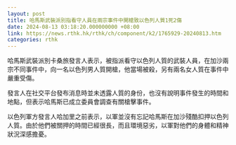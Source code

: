 ```yaml
---
layout: post
title: 哈馬斯武裝派別指看守人員在兩宗事件中開槍致以色列人質1死2傷
date: 2024-08-13 03:18:20.000000000 +08:00
link: https://news.rthk.hk/rthk/ch/component/k2/1765929-20240813.htm
categories: rthk
---
```


哈馬斯武裝派別卡桑旅發言人表示，被指派看守以色列人質的武裝人員，在加沙兩宗不同事件中，向一名以色列男人質開槍，他當場被殺，另有兩名女人質在事件中嚴重受傷。

發言人在社交平台發布消息時並未透露人質的身份，也沒有說明事件發生的時間和地點，但表示哈馬斯已成立委員會調查有關槍擊事件。

以色列軍方發言人哈加里之前表示，以軍並沒有忘記哈馬斯在加沙殘酷扣押以色列人質。由於他們被關押的時間已經很長，而且環境惡劣，以軍對他們的身體和精神狀況深感擔憂。
